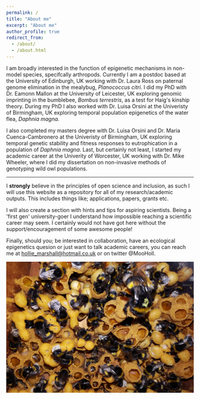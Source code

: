```yaml
---
permalink: /
title: "About me"
excerpt: "About me"
author_profile: true
redirect_from: 
  - /about/
  - /about.html
---
```


I am broadly interested in the function of epigenetic mechanisms in non-model species, specifcally arthropods. Currently I am a postdoc based at the University of Edinburgh, UK working with Dr. Laura Ross on paternal genome elimination in the mealybug, <i>Planococcus citri</i>. I did my PhD with Dr. Eamonn Mallon at the University of Leicester, UK exploring genomic imprinting in the bumblebee, <i>Bombus terrestris</i>, as a test for Haig's kinship theory. During my PhD I also worked with Dr. Luisa Orsini at the Univeristy of Birmingham, UK exploring temporal population epigenetics of the water flea, <i>Daphnia magna</i>.

I also completed my masters degree with Dr. Luisa Orsini and Dr. Maria Cuenca-Cambronero at the Univeristy of Birmingham, UK exploring temporal genetic stability and fitness responses to eutrophication in a population of <i>Daphnia magna</i>. Last, but certainly not least, I started my academic career at the Univerity of Worcester, UK working with Dr. Mike Wheeler, where I did my dissertation on non-invasive methods of genotyping wild owl populations. 

___

I **strongly** believe in the principles of open science and inclusion, as such I will use this website as a repository for all of my research/academic outputs. This includes things like; applications, papers, grants etc. 

I will also create a section with hints and tips for aspiring scientists. Being a 'first gen' university-goer I understand how impossible reaching a scientific career may seem. I certainly would not have got here without the support/encouragement of some awesome people! 

Finally, should you; be interested in collaboration, have an ecological epigenetics quesion or just want to talk academic careers, you can reach me at hollie_marshall@hotmail.co.uk or on twitter @MooHoll.

![<i>Bombus terrestris colony</i>.](files/bumblebee_colony.jpg)
